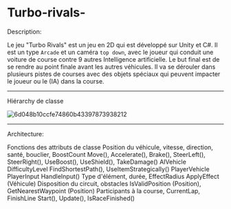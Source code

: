 # Turbo-rivals-

Description:

Le jeu "Turbo Rivals" est un jeu en 2D qui est développé sur Unity et C#. Il est un type ``Arcade`` et un caméra ``top down``, avec le joueur qui conduit une voiture de course contre 9 autres Intelligence artificielle. Le but final est de se rendre au point finale avant les autres véhicules. 
Il va se dérouler dans plusieurs pistes de courses avec des objets spéciaux qui peuvent impacter le joueur ou le (IA) dans la course. 


---------------------
Hiérarchy de classe 

![6d048b10ccfe74860b43397873938212](https://github.com/user-attachments/assets/1f60f07a-3860-4e10-83d5-6c8ebc9e7dc6)


----------------------------------------

Architecture:

Fonctions des attributs de classe
Position du véhicule, vitesse, direction, santé, bouclier, BoostCount Move(), Accelerate(), Brake(), SteerLeft(), SteerRight(), UseBoost(), UseShield(), TakeDamage()
AIVehicle DifficultyLevel FindShortestPath(), UseItemStrategically()
PlayerVehicle PlayerInput HandleInput()
Type d'élément, durée, EffectRadius ApplyEffect (Véhicule)
Disposition du circuit, obstacles IsValidPosition (Position), GetNearestWaypoint (Position)
Participants à la course, CurrentLap, FinishLine Start(), Update(), IsRaceFinished()
